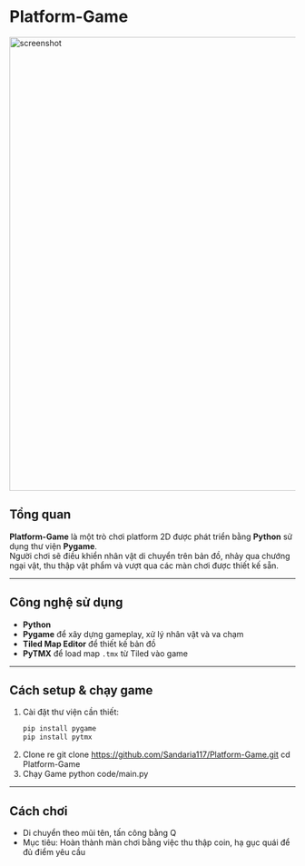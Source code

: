 # Platform-Game

<img width="800" alt="screenshot" src="https://github.com/user-attachments/assets/5b9abe6e-3191-47b1-9a2a-f1b463b879e4" />

## Tổng quan
**Platform-Game** là một trò chơi platform 2D được phát triển bằng **Python** sử dụng thư viện **Pygame**.  
Người chơi sẽ điều khiển nhân vật di chuyển trên bản đồ, nhảy qua chướng ngại vật, thu thập vật phẩm và vượt qua các màn chơi được thiết kế sẵn.

---

## Công nghệ sử dụng
-  **Python**  
-  **Pygame** để xây dựng gameplay, xử lý nhân vật và va chạm  
-  **Tiled Map Editor** để thiết kế bản đồ  
-  **PyTMX** để load map `.tmx` từ Tiled vào game  

---

## Cách setup & chạy game
1. Cài đặt thư viện cần thiết:
   ```bash
   pip install pygame
   pip install pytmx
2. Clone re
   git clone https://github.com/Sandaria117/Platform-Game.git
   cd Platform-Game
3. Chạy Game
   python code/main.py

---

## Cách chơi
- Di chuyển theo mũi tên, tấn công bằng Q
- Mục tiêu: Hoàn thành màn chơi bằng việc thu thập coin, hạ gục quái để đủ điểm yêu cầu
